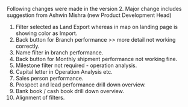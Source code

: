 Following changes were made in the version 2. Major change includes suggestion from Ashwin Mishra (new Product Development Head)
1. Filter selected as Land Export whereas in map on landing page is showing color as Import.
2. Back button for Branch performance >> more detail not working correctly.
3. Name filter in branch performance.
4. Back button for Monthly shipment performance not working fine.
5. Milestone filter not required - operation analysis.
6. Capital letter in Operation Analysis etc.
7. Sales person performance.
8. Prospect and lead performance drill down overview.
9. Bank book / cash book drill down overview.
10. Alignment of filters.
